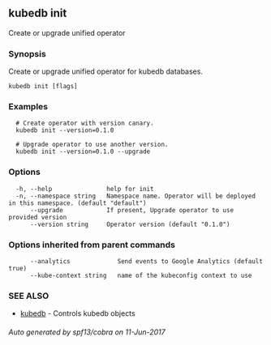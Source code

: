 ## kubedb init

Create or upgrade unified operator

### Synopsis


Create or upgrade unified operator for kubedb databases.

```
kubedb init [flags]
```

### Examples

```
  # Create operator with version canary.
  kubedb init --version=0.1.0
  
  # Upgrade operator to use another version.
  kubedb init --version=0.1.0 --upgrade
```

### Options

```
  -h, --help               help for init
  -n, --namespace string   Namespace name. Operator will be deployed in this namespace. (default "default")
      --upgrade            If present, Upgrade operator to use provided version
      --version string     Operator version (default "0.1.0")
```

### Options inherited from parent commands

```
      --analytics             Send events to Google Analytics (default true)
      --kube-context string   name of the kubeconfig context to use
```

### SEE ALSO
* [kubedb](kubedb.md)	 - Controls kubedb objects

###### Auto generated by spf13/cobra on 11-Jun-2017
